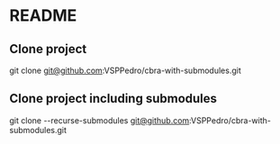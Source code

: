 # README

## Clone project

git clone git@github.com:VSPPedro/cbra-with-submodules.git

## Clone project including submodules

git clone --recurse-submodules git@github.com:VSPPedro/cbra-with-submodules.git
